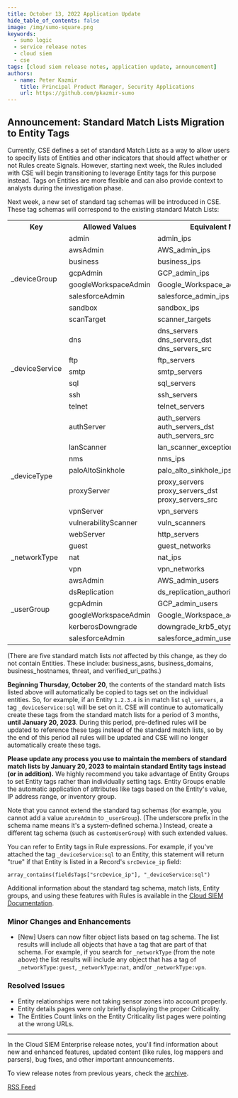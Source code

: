 ```yaml
---
title: October 13, 2022 Application Update
hide_table_of_contents: false
image: /img/sumo-square.png
keywords:
  - sumo logic
  - service release notes
  - cloud siem
  - cse
tags: [cloud siem release notes, application update, announcement]
authors:
  - name: Peter Kazmir
    title: Principal Product Manager, Security Applications
    url: https://github.com/pkazmir-sumo
---
```



## Announcement: Standard Match Lists Migration to Entity Tags

Currently, CSE defines a set of standard Match Lists as a way to allow users to specify lists of Entities and other indicators that should affect whether or not Rules create Signals. However, starting next week, the Rules included with CSE will begin transitioning to leverage Entity tags for this purpose instead. Tags on Entities are more flexible and can also provide context to analysts during the investigation phase.

Next week, a new set of standard tag schemas will be introduced in CSE. These tag schemas will correspond to the existing standard Match Lists:

<table>
  <tr>
    <th>Key</th>
    <th>Allowed Values</th>
    <th>Equivalent Match List</th>
  </tr>
  <tr><td rowspan="8">_deviceGroup</td><td>admin</td><td>admin_ips</td></tr>
  <tr><td>awsAdmin</td><td>AWS_admin_ips</td></tr>
  <tr><td>business</td><td>business_ips</td></tr>
  <tr><td>gcpAdmin</td><td>GCP_admin_ips</td></tr>
  <tr><td>googleWorkspaceAdmin</td><td>Google_Workspace_admin_ips</td></tr>
  <tr><td>salesforceAdmin</td><td>salesforce_admin_ips</td></tr>
  <tr><td>sandbox</td><td>sandbox_ips</td></tr>
  <tr><td>scanTarget</td><td>scanner_targets</td></tr>
  <tr><td rowspan="6">_deviceService</td><td>dns</td><td>dns_servers<br/>dns_servers_dst<br/>dns_servers_src</td></tr>
  <tr><td>ftp</td><td>ftp_servers</td></tr>
  <tr><td>smtp</td><td>smtp_servers</td></tr>
  <tr><td>sql</td><td>sql_servers</td></tr>
  <tr><td>ssh</td><td>ssh_servers</td></tr>
  <tr><td>telnet</td><td>telnet_servers</td></tr>
  <tr><td rowspan="8">_deviceType</td><td>authServer</td><td>auth_servers<br/>auth_servers_dst<br/>auth_servers_src</td></tr>
  <tr><td>lanScanner</td><td>lan_scanner_exception_ips</td></tr>
  <tr><td>nms</td><td>nms_ips</td></tr>
  <tr><td>paloAltoSinkhole</td><td>palo_alto_sinkhole_ips</td></tr>
  <tr><td>proxyServer</td><td>proxy_servers<br/>proxy_servers_dst<br/>proxy_servers_src</td></tr>
  <tr><td>vpnServer</td><td>vpn_servers</td></tr>
  <tr><td>vulnerabilityScanner</td><td>vuln_scanners</td></tr>
  <tr><td>webServer</td><td>http_servers</td></tr>
  <tr><td rowspan="3">_networkType</td><td>guest</td><td>guest_networks</td></tr>
  <tr><td>nat</td><td>nat_ips</td></tr>
  <tr><td>vpn</td><td>vpn_networks</td></tr>
  <tr><td rowspan="6">_userGroup</td><td>awsAdmin</td><td>AWS_admin_users</td></tr>
  <tr><td>dsReplication</td><td>ds_replication_authorized_users</td></tr>
  <tr><td>gcpAdmin</td><td>GCP_admin_users</td></tr>
  <tr><td>googleWorkspaceAdmin</td><td>Google_Workspace_admin_users</td></tr>
  <tr><td>kerberosDowngrade</td><td>downgrade_krb5_etype_authorized_users</td></tr>
  <tr><td>salesforceAdmin</td><td>salesforce_admin_users</td></tr>
</table>

(There are five standard match lists *not* affected by this change, as they do not contain Entities. These include: business_asns, business_domains, business_hostnames, threat, and verified_uri_paths.)

**Beginning Thursday, October 20**, the contents of the standard match lists listed above will automatically be copied to tags set on the individual entities. So, for example, if an Entity `1.2.3.4` is in match list `sql_servers`, a tag `_deviceService:sql` will be set on it. CSE will continue to automatically create these tags from the standard match lists for a period of 3 months, **until January 20, 2023**. During this period, pre-defined rules will be updated to reference these tags instead of the standard match lists, so by the end of this period all rules will be updated and CSE will no longer automatically create these tags.

**Please update any process you use to maintain the members of standard match lists by January 20, 2023 to maintain standard Entity tags instead (or in addition).** We highly recommend you take advantage of Entity Groups to set Entity tags rather than individually setting tags. Entity Groups enable the automatic application of attributes like tags based on the Entity's value, IP address range, or inventory group.

Note that you cannot extend the standard tag schemas (for example, you cannot add a value `azureAdmin` to `_userGroup`). (The underscore prefix in the schema name means it's a system-defined schema.) Instead, create a different tag schema (such as `customUserGroup`) with such extended values.

You can refer to Entity tags in Rule expressions. For example, if you've attached the tag `_deviceService:sql` to an Entity, this statement will return "true" if that Entity is listed in a Record's `srcDevice_ip` field:
```
array_contains(fieldsTags["srcDevice_ip"], "_deviceService:sql")
```
Additional information about the standard tag schema, match lists, Entity groups, and using these features with Rules is available in the [Cloud SIEM Documentation](https://help.sumologic.com/docs/cse).

### Minor Changes and Enhancements

* [New] Users can now filter object lists based on tag schema. The list results will include all objects that have a tag that are part of that schema. For example, if you search for `_networkType` (from the note above) the list results will include any object that has a tag of `_networkType:guest`, `_networkType:nat`, and/or `_networkType:vpn`.

### Resolved Issues

* Entity relationships were not taking sensor zones into account properly.
* Entity details pages were only briefly displaying the proper Criticality.
* The Entities Count links on the Entity Criticality list pages were pointing at the wrong URLs.

---

In the Cloud SIEM Enterprise release notes, you'll find information about new and enhanced features, updated content (like rules, log mappers and parsers), bug fixes, and other important announcements.

To view release notes from previous years, check the [archive](/release-notes-cse/archive).

<span className="getstarted"><a href="https://help.sumologic.com/release-notes-cse/rss.xml">RSS Feed</a></span>
